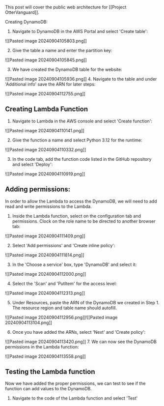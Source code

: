 This post will cover the public web architecture for [[Project OtterVanguard]].

Creating DynamoDB:
1. Navigate to DynamoDB in the AWS Portal and select 'Create table':

![[Pasted image 20240904105803.png]]

2. Give the table a name and enter the partition key:

![[Pasted image 20240904105845.png]]

3. We have created the DynamoDB table for the website:

![[Pasted image 20240904105936.png]]
4. Navigate to the table and under 'Additional info' save the ARN for later steps:

![[Pasted image 20240904112755.png]]

## Creating Lambda Function
1. Navigate to Lambda in the AWS console and select 'Create function':

![[Pasted image 20240904110141.png]]

2. Give the function a name and select Python 3.12 for the runtime:

![[Pasted image 20240904110332.png]]

3. In the code tab, add the function code listed in the GitHub repository and select 'Deploy':

![[Pasted image 20240904110919.png]]

## Adding permissions:

In order to allow the Lambda to access the DynamoDB, we will need to add read and write permissions to the Lambda.

1. Inside the Lambda function, select on the configuration tab and permissions. Clock on the role name to be directed to another browser tab:

![[Pasted image 20240904111409.png]]

2. Select 'Add permissions' and 'Create inline policy':

![[Pasted image 20240904111814.png]]

3. In the 'Choose a service' box, type 'DynamoDB' and select it:

![[Pasted image 20240904112000.png]]

4. Select the 'Scan' and 'PutItem' for the access level:

![[Pasted image 20240904112313.png]]

5. Under Resources, paste the ARN of the DynamoDB we created in Step 1. The resource region and table name should autofill. 

![[Pasted image 20240904112956.png]]![[Pasted image 20240904113104.png]]

6. Once you have added the ARNs, select 'Next' and 'Create policy':

![[Pasted image 20240904113420.png]]
7. We can now see the DynamoDB permissions in the Lambda function:

![[Pasted image 20240904113558.png]]


## Testing the Lambda function
Now we have added the proper permissions, we can test to see if the function can add values to the DynamoDB.

1. Navigate to the code of the Lambda function and select 'Test'
